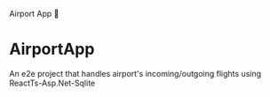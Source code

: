 Airport App 🛫
# AirportApp 
An e2e project that handles airport's incoming/outgoing flights using 
ReactTs-Asp.Net-Sqlite
